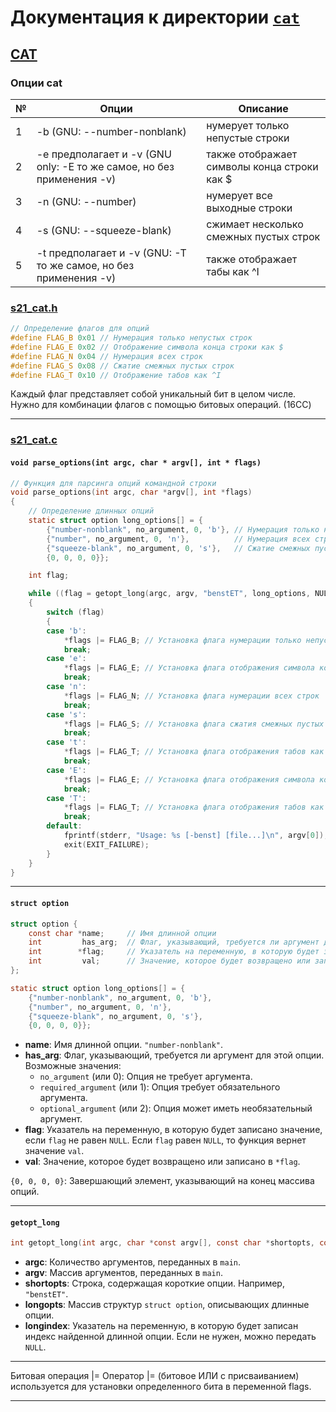 # Документация к директории **[`cat`](.)**

## [CAT](.)

### Опции cat

| № | Опции | Описание |
| ------ | ------ | ------ |
| 1 | -b (GNU: --number-nonblank) | нумерует только непустые строки |
| 2 | -e предполагает и -v (GNU only: -E то же самое, но без применения -v) | также отображает символы конца строки как $  |
| 3 | -n (GNU: --number) | нумерует все выходные строки |
| 4 | -s (GNU: --squeeze-blank) | сжимает несколько смежных пустых строк |
| 5 | -t предполагает и -v (GNU: -T то же самое, но без применения -v) | также отображает табы как ^I |

### [s21_cat.h](s21_cat.h)

```C
// Определение флагов для опций
#define FLAG_B 0x01 // Нумерация только непустых строк
#define FLAG_E 0x02 // Отображение символа конца строки как $
#define FLAG_N 0x04 // Нумерация всех строк
#define FLAG_S 0x08 // Сжатие смежных пустых строк
#define FLAG_T 0x10 // Отображение табов как ^I
```

Каждый флаг представляет собой уникальный бит в целом числе. Нужно для комбинации флагов с помощью битовых операций. (16CC)

---

### [s21_cat.c](s21_cat.c)

#### `void parse_options(int argc, char * argv[], int * flags)`

```C
// Функция для парсинга опций командной строки
void parse_options(int argc, char *argv[], int *flags)
{
    // Определение длинных опций
    static struct option long_options[] = {
        {"number-nonblank", no_argument, 0, 'b'}, // Нумерация только непустых строк
        {"number", no_argument, 0, 'n'},          // Нумерация всех строк
        {"squeeze-blank", no_argument, 0, 's'},   // Сжатие смежных пустых строк
        {0, 0, 0, 0}};

    int flag;

    while ((flag = getopt_long(argc, argv, "benstET", long_options, NULL)) != -1)
    {
        switch (flag)
        {
        case 'b':
            *flags |= FLAG_B; // Установка флага нумерации только непустых строк
            break;
        case 'e':
            *flags |= FLAG_E; // Установка флага отображения символа конца строки как $
            break;
        case 'n':
            *flags |= FLAG_N; // Установка флага нумерации всех строк
            break;
        case 's':
            *flags |= FLAG_S; // Установка флага сжатия смежных пустых строк
            break;
        case 't':
            *flags |= FLAG_T; // Установка флага отображения табов как ^I
            break;
        case 'E':
            *flags |= FLAG_E; // Установка флага отображения символа конца строки как $
            break;
        case 'T':
            *flags |= FLAG_T; // Установка флага отображения табов как ^I
            break;
        default:
            fprintf(stderr, "Usage: %s [-benst] [file...]\n", argv[0]);
            exit(EXIT_FAILURE);
        }
    }
}
```

---

#### `struct option`

```C
struct option {
    const char *name;     // Имя длинной опции
    int         has_arg;  // Флаг, указывающий, требуется ли аргумент для этой опции
    int        *flag;     // Указатель на переменную, в которую будет записано значение, если flag не равен NULL
    int         val;      // Значение, которое будет возвращено или записано в *flag
};
```

```C
static struct option long_options[] = {
    {"number-nonblank", no_argument, 0, 'b'},
    {"number", no_argument, 0, 'n'},
    {"squeeze-blank", no_argument, 0, 's'},
    {0, 0, 0, 0}};
```

- **name**: Имя длинной опции. `"number-nonblank"`.
- **has_arg**: Флаг, указывающий, требуется ли аргумент для этой опции. Возможные значения:
  - `no_argument` (или 0): Опция не требует аргумента.
  - `required_argument` (или 1): Опция требует обязательного аргумента.
  - `optional_argument` (или 2): Опция может иметь необязательный аргумент.
- **flag**: Указатель на переменную, в которую будет записано значение, если `flag` не равен `NULL`. Если `flag` равен `NULL`, то функция вернет значение `val`.
- **val**: Значение, которое будет возвращено или записано в `*flag`.

`{0, 0, 0, 0}`: Завершающий элемент, указывающий на конец массива опций.

---

#### `getopt_long`

```C
int getopt_long(int argc, char *const argv[], const char *shortopts, const struct option *longopts, int *longindex);
```

- **argc**: Количество аргументов, переданных в `main`.
- **argv**: Массив аргументов, переданных в `main`.
- **shortopts**: Строка, содержащая короткие опции. Например, `"benstET"`.
- **longopts**: Массив структур `struct option`, описывающих длинные опции.
- **longindex**: Указатель на переменную, в которую будет записан индекс найденной длинной опции. Если не нужен, можно передать `NULL`.

---

Битовая операция |=
Оператор |= (битовое ИЛИ с присваиванием) используется для установки определенного бита в переменной flags.

---
